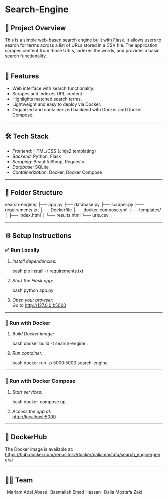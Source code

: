 # Search-Engine

## 📌 Project Overview

This is a simple web-based search engine built with Flask. It allows users to search for terms across a list of URLs stored in a CSV file. The application scrapes content from those URLs, indexes the words, and provides a basic search functionality.

---

## 🚀 Features

- Web interface with search functionality.
- Scrapes and indexes URL content.
- Highlights matched search terms.
- Lightweight and easy to deploy via Docker.
- Organized and containerized backend with Docker and Docker Compose.

---

## 🛠 Tech Stack

- *Frontend:* HTML/CSS (Jinja2 templating)
- *Backend:* Python, Flask
- *Scraping:* BeautifulSoup, Requests
- *Database:* SQLite
- *Containerization:* Docker, Docker Compose

---

## 📁 Folder Structure


search-engine/
├── app.py
├── database.py
├── scraper.py
├── requirements.txt
├── Dockerfile
├── docker-compose.yml
├── templates/
│   ├── index.html
│   └── results.html
└── urls.csv


---

## ⚙ Setup Instructions

### ✅ Run Locally

1. *Install dependencies:*

   bash
   pip install -r requirements.txt
   

2. *Start the Flask app:*

   bash
   python app.py
   

3. *Open your browser:*  
   Go to http://127.0.0.1:5000

---

### 🐳 Run with Docker

1. *Build Docker image:*

   bash
   docker build -t search-engine .
   

2. *Run container:*

   bash
   docker run -p 5000:5000 search-engine
   

---

### 🧩 Run with Docker Compose

1. *Start services:*

   bash
   docker-compose up
   

2. *Access the app at:*  
   [http://localhost:5000](http://localhost:5000)

---

## 🐙 DockerHub

The Docker image is available at:  
https://hub.docker.com/repository/docker/daliamostafa/search_engine/general

---

## 👨‍💻 Team
-Mariam Adel Abass
-Basmallah Emad Hassan
-Dalia Mostafa Zaki

